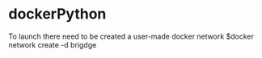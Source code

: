 # dockerPython

To launch there need to be created a user-made docker network
$docker network create -d brigdge
